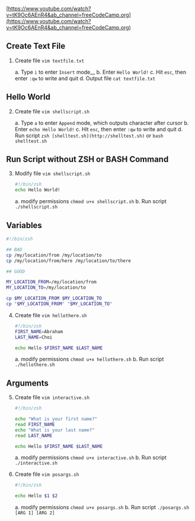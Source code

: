 [https://www.youtube.com/watch?v=tK9Oc6AEnR4&ab_channel=freeCodeCamp.org](https://www.youtube.com/watch?v=tK9Oc6AEnR4&ab_channel=freeCodeCamp.org)

## Create Text File

1. Create file `vim textfile.txt`

    a. Type `i` to enter `Insert` mode__
    b. Enter `Hello World!`
    c. Hit `esc`, then enter `:qw` to write and quit
    d. Output file `cat textfile.txt`
    

## Hello World

2. Create file `vim shellscript.sh`

    a. Type `a` to enter `Append` mode, which outputs character after cursor
    b. Enter `echo Hello World!`
    c. Hit `esc`, then enter `:qw` to write and quit
    d. Run script `zsh [shelltest.sh](http://shelltest.sh)` or `bash shelltest.sh`

## Run Script without ZSH or BASH Command

3. Modify file `vim shellscript.sh`
    
    ```bash
    #!/bin/zsh
    echo Hello World!
    ```
    
    a. modify permissions `chmod u+x shellscript.sh`
    b. Run script `./shellscript.sh`

## Variables

```bash
#!/bin/zsh

## BAD
cp /my/location/from /my/location/to
cp /my/location/from/here /my/location/to/there

## GOOD

MY_LOCATION_FROM=/my/location/from
MY_LOCATION_TO=/my/location/to

cp $MY_LOCATION_FROM $MY_LOCATION_TO
cp "$MY_LOCATION_FROM" "$MY_LOCATION_TO"
```

4. Create file `vim hellothere.sh`
    
    ```bash
    #!/bin/zsh
    FIRST_NAME=Abraham
    LAST_NAME=Choi
    
    echo Hello $FIRST_NAME $LAST_NAME
    ```
    
    a. modify permissions `chmod u+x hellothere.sh`
    b. Run script `./hellothere.sh`
    

## Arguments

5. Create file `vim interactive.sh`
    
    ```bash
    #!/bin/zsh
    
    echo "What is your first name?"
    read FIRST_NAME
    echo "What is your last name?"
    read LAST_NAME
    
    echo Hello $FIRST_NAME $LAST_NAME
    ```
    
    a. modify permissions `chmod u+x interactive.sh`
    b. Run script `./interactive.sh`

6. Create file `vim posargs.sh`
    
    ```bash
    #!/bin/zsh
    
    echo Hello $1 $2
    ```
    
    a. modify permissions `chmod u+x posargs.sh`
    b. Run script `./posargs.sh [ARG 1] [ARG 2]`
